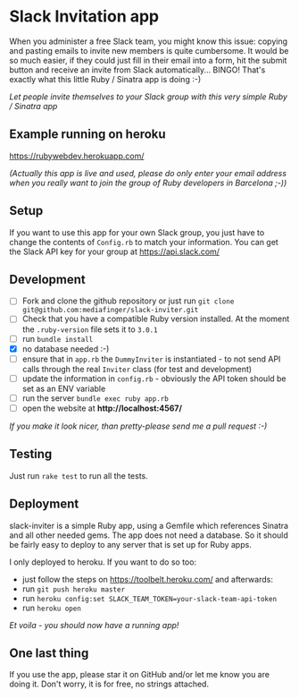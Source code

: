 # Slack Invitation app

When you administer a free Slack team, you might know this issue: copying and pasting emails to invite new members is quite cumbersome. It would be so much easier, if they could just fill in their email into a form, hit the submit button and receive an invite from Slack automatically... BINGO! That's exactly what this little Ruby / Sinatra app is doing :-)

_Let people invite themselves to your Slack group with this very simple Ruby / Sinatra app_

## Example running on heroku

https://rubywebdev.herokuapp.com/

_(Actually this app is live and used, please do only enter your email address when you really want to join the group of Ruby developers in Barcelona ;-))_

## Setup

If you want to use this app for your own Slack group, you just have to change the contents of `Config.rb` to match your information.
You can get the Slack API key for your group at https://api.slack.com/

## Development

- [ ] Fork and clone the github repository or just run `git clone git@github.com:mediafinger/slack-inviter.git`
- [ ] Check that you have a compatible Ruby version installed. At the moment the `.ruby-version` file sets it to `3.0.1`
- [ ] run `bundle install`
- [x] no database needed :-)
- [ ] ensure that in `app.rb` the `DummyInviter` is instantiated - to not send API calls through the real `Inviter` class (for test and development)
- [ ] update the information in `config.rb` - obviously the API token should be set as an ENV variable
- [ ] run the server `bundle exec ruby app.rb`
- [ ] open the website at **http://localhost:4567/**

_If you make it look nicer, than pretty-please send me a pull request :-)_

## Testing

Just run `rake test` to run all the tests.

## Deployment

slack-inviter is a simple Ruby app, using a Gemfile which references Sinatra and all other needed gems. The app does not need a database. So it should be fairly easy to deploy to any server that is set up for Ruby apps.

I only deployed to heroku. If you want to do so too:
- just follow the steps on https://toolbelt.heroku.com/ and afterwards:
- run `git push heroku master`
- run `heroku config:set SLACK_TEAM_TOKEN=your-slack-team-api-token`
- run `heroku open`

_Et voila - you should now have a running app!_

## One last thing

If you use the app, please star it on GitHub and/or let me know you are doing it. Don't worry, it is for free, no strings attached.

